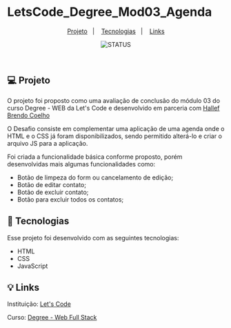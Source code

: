 # LetsCode_Degree_Mod03_Agenda
 

<p align="center">
  <a href="#-projeto">Projeto</a>&nbsp;&nbsp;&nbsp;|&nbsp;&nbsp;&nbsp;
  <a href="#-tecnologias">Tecnologias</a>&nbsp;&nbsp;&nbsp;|&nbsp;&nbsp;&nbsp;
  <a href="#-links">Links</a>
</p>


<p align="center">
  <img alt="STATUS" src="https://img.shields.io/static/v1?label=STATUS&message=FINALIZADO&color=49AA26&labelColor=000000">
</p>

<br>


## 💻 Projeto

O projeto foi proposto como uma avaliação de conclusão do módulo 03 do curso Degree - WEB da Let's Code e desenvolvido em parceria com <a href="https://github.com/hallefcoelho" target="_blank">Hallef Brendo Coelho</a>

O Desafio consiste em complementar uma aplicação de uma agenda onde o HTML e o CSS já foram disponibilizados, sendo permitido alterá-lo e criar o arquivo JS para a aplicação.

Foi criada a funcionalidade básica conforme proposto, porém desenvolvidas mais algumas funcionalidades como:

- Botão de limpeza do form ou cancelamento de edição;
- Botão de editar contato;
- Botão de excluir contato;
- Botão para excluir todos os contatos;


## 🚀 Tecnologias

Esse projeto foi desenvolvido com as seguintes tecnologias:

- HTML
- CSS
- JavaScript


## 💡 Links

Instituição: <a href="https://www.letscode.com.br/" target="_blank">Let's Code</a>

Curso: <a href="https://www.letscode.com.br/web-full-stack" target="_blank">Degree - Web Full Stack</a>
